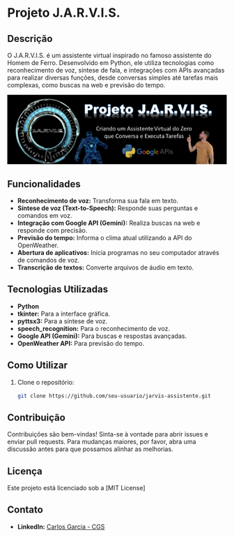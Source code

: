 # Projeto J.A.R.V.I.S.

## Descrição

O J.A.R.V.I.S. é um assistente virtual inspirado no famoso assistente do Homem de Ferro. Desenvolvido em Python, ele utiliza tecnologias como reconhecimento de voz, síntese de fala, e integrações com APIs avançadas para realizar diversas funções, desde conversas simples até tarefas mais complexas, como buscas na web e previsão do tempo.

![Banner do Projeto](./Jarvis_banner.png)

## Funcionalidades

- **Reconhecimento de voz:** Transforma sua fala em texto.
- **Síntese de voz (Text-to-Speech):** Responde suas perguntas e comandos em voz.
- **Integração com Google API (Gemini):** Realiza buscas na web e responde com precisão.
- **Previsão do tempo:** Informa o clima atual utilizando a API do OpenWeather.
- **Abertura de aplicativos:** Inicia programas no seu computador através de comandos de voz.
- **Transcrição de textos:** Converte arquivos de áudio em texto.

## Tecnologias Utilizadas

- **Python**
- **tkinter:** Para a interface gráfica.
- **pyttsx3:** Para a síntese de voz.
- **speech_recognition:** Para o reconhecimento de voz.
- **Google API (Gemini):** Para buscas e respostas avançadas.
- **OpenWeather API:** Para previsão do tempo.

## Como Utilizar

1. Clone o repositório:
    ```bash
    git clone https://github.com/seu-usuario/jarvis-assistente.git
    ```


## Contribuição

Contribuições são bem-vindas! Sinta-se à vontade para abrir issues e enviar pull requests. Para mudanças maiores, por favor, abra uma discussão antes para que possamos alinhar as melhorias.

## Licença

Este projeto está licenciado sob a [MIT License]

## Contato

- **LinkedIn:** [Carlos Garcia - CGS](https://www.linkedin.com/in/carlos-cgs/)
